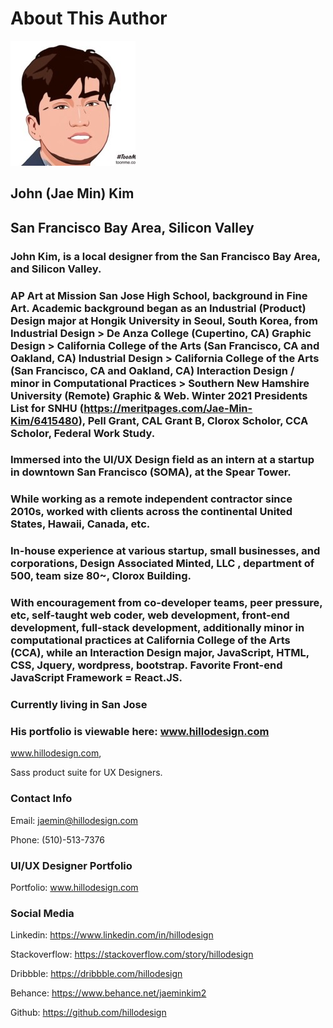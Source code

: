 # About This Author

![Profile](../files/img/profile.jpg)

## John (Jae Min) Kim
## San Francisco Bay Area, Silicon Valley

### John Kim, is a local designer from the San Francisco Bay Area, and Silicon Valley. 

### AP Art at Mission San Jose High School, background in Fine Art. Academic background began as an Industrial (Product) Design major at Hongik University in Seoul, South Korea, from Industrial Design > De Anza College (Cupertino, CA) Graphic Design > California College of the Arts (San Francisco, CA and Oakland, CA) Industrial Design > California College of the Arts (San Francisco, CA and Oakland, CA) Interaction Design / minor in Computational Practices > Southern New Hamshire University (Remote) Graphic & Web. Winter 2021 Presidents List for SNHU (https://meritpages.com/Jae-Min-Kim/6415480), Pell Grant, CAL Grant B, Clorox Scholor, CCA Scholor, Federal Work Study. 

### Immersed into the UI/UX Design field as an intern at a startup in downtown San Francisco (SOMA), at the Spear Tower. 

### While working as a remote independent contractor since 2010s, worked with clients across the continental United States, Hawaii, Canada, etc. 

### In-house experience at various startup, small businesses, and corporations, Design Associated Minted, LLC , department of 500, team size 80~, Clorox Building. 

### With encouragement from co-developer teams, peer pressure, etc, self-taught web coder, web development, front-end development, full-stack development, additionally minor in computational practices at California College of the Arts (CCA), while an Interaction Design major, JavaScript, HTML, CSS, Jquery, wordpress, bootstrap. Favorite Front-end JavaScript Framework = React.JS. 

### Currently living in San Jose

### His portfolio is viewable here: www.hillodesign.com


www.hillodesign.com, 

Sass product suite for UX Designers. 

### Contact Info
Email: jaemin@hillodesign.com

Phone: (510)-513-7376

### UI/UX Designer Portfolio
Portfolio: www.hillodesign.com

### Social Media
Linkedin: https://www.linkedin.com/in/hillodesign

Stackoverflow: https://stackoverflow.com/story/hillodesign

Dribbble: https://dribbble.com/hillodesign

Behance: https://www.behance.net/jaeminkim2

Github: https://github.com/hillodesign